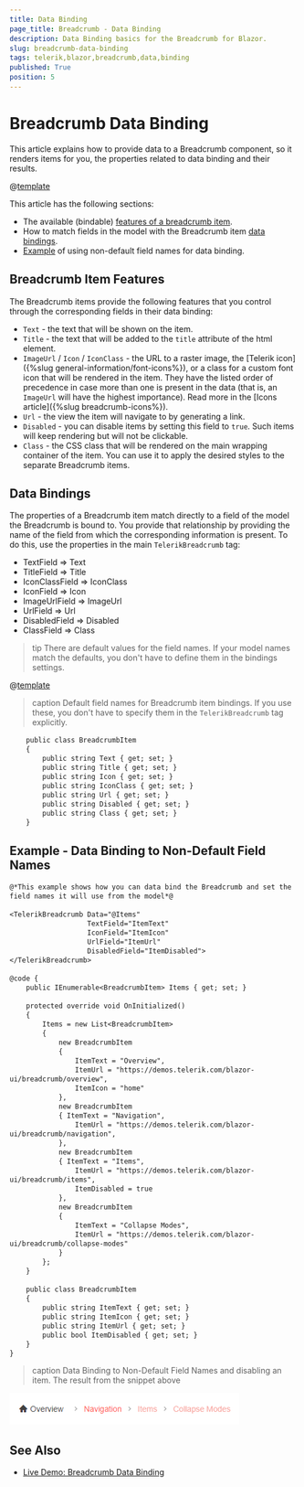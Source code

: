 ```yaml
---
title: Data Binding
page_title: Breadcrumb - Data Binding
description: Data Binding basics for the Breadcrumb for Blazor.
slug: breadcrumb-data-binding
tags: telerik,blazor,breadcrumb,data,binding
published: True
position: 5
---
```


# Breadcrumb Data Binding

This article explains how to provide data to a Breadcrumb component, so it renders items for you, the properties related to data binding and their results.

@[template](/_contentTemplates/common/general-info.md#valuebind-vs-databind-link)

This article has the following sections:

* The available (bindable) [features of a breadcrumb item](#breadcrumb-item-features).
* How to match fields in the model with the Breadcrumb item [data bindings](#data-bindings).
* [Example](#example---data-binding-to-non-default-field-names) of using non-default field names for data binding.

## Breadcrumb Item Features

The Breadcrumb items provide the following features that you control through the corresponding fields in their data binding:


* `Text` - the text that will be shown on the item.
* `Title` - the text that will be added to the `title` attribute of the html element.
* `ImageUrl` / `Icon` / `IconClass`  - the URL to a raster image, the [Telerik icon]({%slug general-information/font-icons%}), or a class for a custom font icon that will be rendered in the item. They have the listed order of precedence in case more than one is present in the data (that is, an `ImageUrl` will have the highest importance). Read more in the [Icons article]({%slug breadcrumb-icons%}).
* `Url` - the view the item will navigate to by generating a link.
* `Disabled` -  you can disable items by setting this field to `true`. Such items will keep rendering but will not be clickable.
* `Class` - the CSS class that will be rendered on the main wrapping container of the item. You can use it to apply the desired styles to the separate Breadcrumb items.

## Data Bindings

The properties of a Breadcrumb item match directly to a field of the model the Breadcrumb is bound to. You provide that relationship by providing the name of the field from which the corresponding information is present. To do this, use the properties in the main `TelerikBreadcrumb` tag:


* TextField => Text
* TitleField => Title
* IconClassField => IconClass
* IconField => Icon
* ImageUrlField => ImageUrl
* UrlField => Url
* DisabledField => Disabled
* ClassField => Class


>tip There are default values for the field names. If your model names match the defaults, you don't have to define them in the bindings settings.

@[template](/_contentTemplates/common/navigation-components.md#default-fields-match-issues)

>caption Default field names for Breadcrumb item bindings. If you use these, you don't have to specify them in the `TelerikBreadcrumb` tag explicitly.

````CSHTML
    public class BreadcrumbItem
    {
        public string Text { get; set; }
        public string Title { get; set; }
        public string Icon { get; set; }
        public string IconClass { get; set; }
        public string Url { get; set; }
        public string Disabled { get; set; }
        public string Class { get; set; }
    }
````

## Example - Data Binding to Non-Default Field Names

````CSHTML
@*This example shows how you can data bind the Breadcrumb and set the field names it will use from the model*@

<TelerikBreadcrumb Data="@Items"
                   TextField="ItemText"
                   IconField="ItemIcon"
                   UrlField="ItemUrl"
                   DisabledField="ItemDisabled">
</TelerikBreadcrumb>

@code {
    public IEnumerable<BreadcrumbItem> Items { get; set; }

    protected override void OnInitialized()
    {
        Items = new List<BreadcrumbItem>
        {
            new BreadcrumbItem
            {
                ItemText = "Overview",
                ItemUrl = "https://demos.telerik.com/blazor-ui/breadcrumb/overview",
                ItemIcon = "home"
            },
            new BreadcrumbItem
            { ItemText = "Navigation",
                ItemUrl = "https://demos.telerik.com/blazor-ui/breadcrumb/navigation",
            },
            new BreadcrumbItem
            { ItemText = "Items",
                ItemUrl = "https://demos.telerik.com/blazor-ui/breadcrumb/items",
                ItemDisabled = true
            },
            new BreadcrumbItem
            {
                ItemText = "Collapse Modes",
                ItemUrl = "https://demos.telerik.com/blazor-ui/breadcrumb/collapse-modes"
            }
        };
    }

    public class BreadcrumbItem
    {
        public string ItemText { get; set; }
        public string ItemIcon { get; set; }
        public string ItemUrl { get; set; }
        public bool ItemDisabled { get; set; }
    }
}
````

>caption Data Binding to Non-Default Field Names and disabling an item. The result from the snippet above

![Breadcrumb with Non-default field names](images/breadcrumb-non-default-fields-example.png)


## See Also

* [Live Demo: Breadcrumb Data Binding](https://demos.telerik.com/blazor-ui/breadcrumb/data-binding)